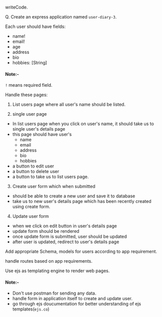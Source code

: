 writeCode.

Q. Create an express application named `user-diary-3`.

Each user should have fields:

- name!
- email!
- age
- address
- bio
- hobbies: [String]

#### Note:-

`!` means required field.

Handle these pages:

1. List users page where all user's name should be listed.

2. single user page

- In list users page when you click on user's name, it should take us to single user's details page
- this page should have user's
  - name
  - email
  - address
  - bio
  - hobbies
- a button to edit user
- a button to delete user
- a button to take us to list users page.

3. Create user form which when submitted

- should be able to create a new user and save it to database
- take us to new user's details page which has been recently created using create form.

4. Update user form

- when we click on edit button in user's details page
- update form should be rendered
- once update form is submitted, user should be updated
- after user is updated, redirect to user's details page

Add appropriate Schema, models for users according to app requirement.

handle routes based on app requirements.

Use ejs as templating engine to render web pages.

#### Note:-

- Don't use postman for sending any data.
- handle form in application itself to create and update user.
- go through ejs doucumentation for better understanding of ejs templates(`ejs.co`)
